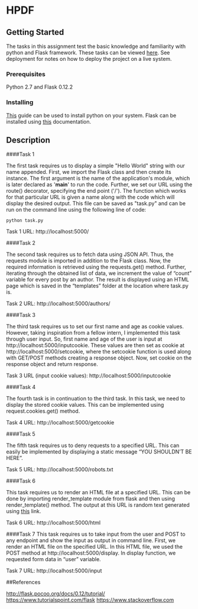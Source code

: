 # HPDF
## Getting Started

The tasks in this assignment test the basic knowledge and familiarity with python and Flask framework. These tasks can be viewed [here](https://docs.google.com/document/d/1cnCbFkgn-A7pSONDTX9AlIzaqyWlZFZAT4xncfAYXcc/edit?ts=5a1e8781#). See deployment for notes on how to deploy the project on a live system.


### Prerequisites

Python 2.7 and Flask 0.12.2


### Installing

[This](https://wiki.python.org/moin/BeginnersGuide/Download) guide can be used to install python on your system.
Flask can be installed using [this](http://flask.pocoo.org/docs/0.12/installation/) documentation.


## Description

####Task 1

The first task requires us to display a simple "Hello World" string with our name appended. First, we import the Flask class and then create its instance. The first argument is the name of the application's module, which is later declared as '__main__' to run the code. Further, we set our URL using the route() decorator, specifying the end point ('/'). The function which works for that particular URL is given a name along with the code which will display the desired output. 
This file can be saved as "task.py" and can be run on the command line using the following line of code:
```
python task.py
```

Task 1 URL: http://localhost:5000/

####Task 2

The second task requires us to fetch data using JSON API. Thus, the requests module is imported in addition to the Flask class. Now, the required information is retrieved using the requests.get() method. Further, iterating through the obtained list of data, we increment the value of “count” variable for every post by an author. The result is displayed using an HTML page which is saved in the “templates” folder at the location where task.py is. 

Task 2 URL: http://localhost:5000/authors/

####Task 3

The third task requires us to set our first name and age as cookie values. However, taking inspiration from a fellow intern, I implemented this task through user input. So, first name and age of the user is input at http://localhost:5000/inputcookie. These values are then set as cookie at http://localhost:5000/setcookie, where the setcookie function is used along with GET/POST methods creating a response object. Now, set cookie on the response object and return response.

Task 3 URL (input cookie values): http://localhost:5000/inputcookie

####Task 4

The fourth task is in continuation to the third task. In this task, we need to display the stored cookie values. This can be implemented using request.cookies.get() method.

Task 4 URL: http://localhost:5000/getcookie

####Task 5

The fifth task requires us to deny requests to a specified URL. This can easily be implemented by displaying a static message “YOU SHOULDN’T BE HERE”.

Task 5 URL: http://localhost:5000/robots.txt

####Task 6

This task requires us to render an HTML file at a specified URL. This can be done by importing render_template module from flask and then using render_template() method. The output at this URL is random text generated using [this](https://loremipsumgenerator.com) link.

Task 6 URL: http://localhost:5000/html

####Task 7
This task requires us to take input from the user and POST to any endpoint and show the input as output in command line. First, we render an HTML file on the specified URL. In this HTML file, we used the POST method at http://localhost:5000/display. In display function, we requested form data in “user” variable. 

Task 7 URL: http://localhost:5000/input


##References

http://flask.pocoo.org/docs/0.12/tutorial/ 
https://www.tutorialspoint.com/flask 
https://www.stackoverflow.com
